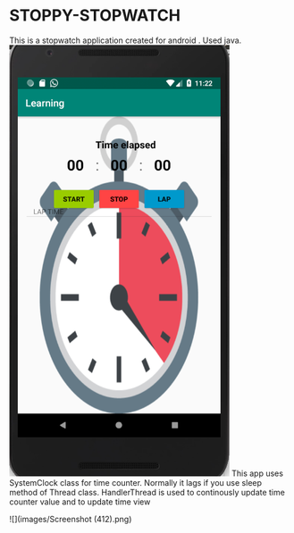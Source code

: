 # STOPPY-STOPWATCH
This is a stopwatch application created for android . Used java.
![](images/Screenshot%20from%202019-04-07%2023-22-09.png)
This app uses SystemClock class for time counter. 
Normally it lags if you use sleep method of Thread class.
HandlerThread is used to continously update time counter value and to update time view

![](images/Screenshot (412).png)

